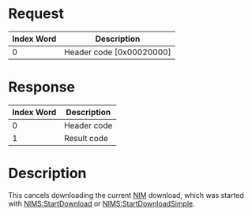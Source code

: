 # Request

| Index Word | Description                |
|------------|----------------------------|
| 0          | Header code \[0x00020000\] |

# Response

| Index Word | Description |
|------------|-------------|
| 0          | Header code |
| 1          | Result code |

# Description

This cancels downloading the current [NIM](NIM_Services "wikilink")
download, which was started with
[NIMS:StartDownload](NIMS:StartDownload "wikilink") or
[NIMS:StartDownloadSimple](NIMS:StartDownloadSimple "wikilink").